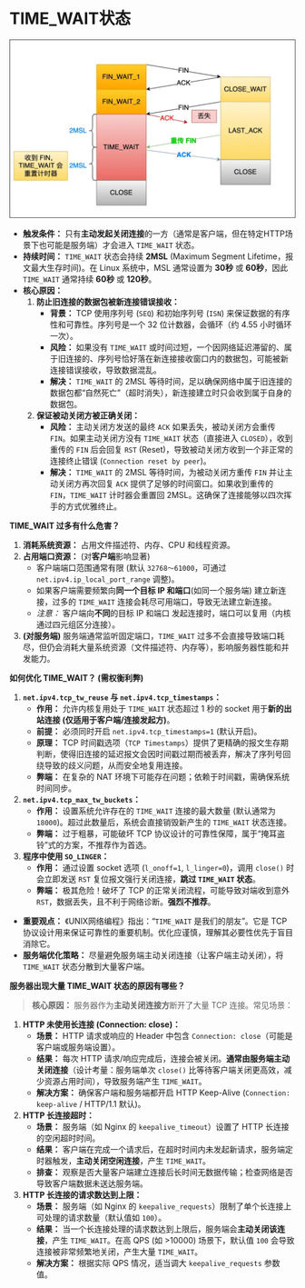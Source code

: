 

# **TIME_WAIT状态**
![alt text](../Image/MSL.png)
*   **触发条件：** 只有**主动发起关闭连接**的一方（通常是客户端，但在特定HTTP场景下也可能是服务端）才会进入 `TIME_WAIT` 状态。
*   **持续时间：** `TIME_WAIT` 状态会持续 **2MSL** (Maximum Segment Lifetime，报文最大生存时间)。在 Linux 系统中，MSL 通常设置为 **30秒** 或 **60秒**，因此 `TIME_WAIT` 通常持续 **60秒** 或 **120秒**。
*   **核心原因：**
    1.  **防止旧连接的数据包被新连接错误接收：**
        *   **背景：** TCP 使用序列号 (`SEQ`) 和初始序列号 (`ISN`) 来保证数据的有序性和可靠性。序列号是一个 32 位计数器，会循环（约 4.55 小时循环一次）。
        *   **风险：** 如果没有 `TIME_WAIT` 或时间过短，一个因网络延迟滞留的、属于旧连接的、序列号恰好落在新连接接收窗口内的数据包，可能被新连接错误接收，导致数据混乱。
        *   **解决：** `TIME_WAIT` 的 2MSL 等待时间，足以确保网络中属于旧连接的数据包都“自然死亡”（超时消失），新连接建立时只会收到属于自身的数据包。
    2.  **保证被动关闭方被正确关闭：**
        *   **风险：** 主动关闭方发送的最终 `ACK` 如果丢失，被动关闭方会重传 `FIN`。如果主动关闭方没有 `TIME_WAIT` 状态（直接进入 `CLOSED`），收到重传的 `FIN` 后会回复 `RST` (Reset)，导致被动关闭方收到一个非正常的连接终止错误 (`Connection reset by peer`)。
        *   **解决：** `TIME_WAIT` 的 2MSL 等待时间，为被动关闭方重传 `FIN` 并让主动关闭方再次回复 `ACK` 提供了足够的时间窗口。如果收到重传的 `FIN`，`TIME_WAIT` 计时器会重置回 2MSL。这确保了连接能够以四次挥手的方式优雅终止。

**TIME_WAIT 过多有什么危害？**

1.  **消耗系统资源：** 占用文件描述符、内存、CPU 和线程资源。
2.  **占用端口资源：** (对**客户端**影响显著)
    *   客户端端口范围通常有限 (默认 `32768～61000`，可通过 `net.ipv4.ip_local_port_range` 调整)。
    *   如果客户端需要频繁向**同一个目标 IP 和端口**(如同一个服务端) 建立新连接，过多的 `TIME_WAIT` 连接会耗尽可用端口，导致无法建立新连接。
    *   *注意：* 客户端向**不同**的目标 IP 和端口 发起连接时，端口可以复用（内核通过四元组区分连接）。
3.  **(对服务端)** 服务端通常监听固定端口，`TIME_WAIT` 过多不会直接导致端口耗尽，但仍会消耗大量系统资源（文件描述符、内存等），影响服务器性能和并发能力。

**如何优化 TIME_WAIT？ (需权衡利弊)**

1.  **`net.ipv4.tcp_tw_reuse` 与 `net.ipv4.tcp_timestamps`：**
    *   **作用：** 允许内核复用处于 `TIME_WAIT` 状态超过 1 秒的 socket 用于**新的出站连接 (仅适用于客户端/连接发起方)**。
    *   **前提：** 必须同时开启 `net.ipv4.tcp_timestamps=1` (默认开启)。
    *   **原理：** TCP 时间戳选项（`TCP Timestamps`）提供了更精确的报文生存期判断，使得旧连接的延迟报文会因时间戳过期而被丢弃，解决了序列号回绕导致的歧义问题，从而安全地复用连接。
    *   **弊端：** 在复杂的 NAT 环境下可能存在问题；依赖于时间戳，需确保系统时间同步。
2.  **`net.ipv4.tcp_max_tw_buckets`：**
    *   **作用：** 设置系统允许存在的 `TIME_WAIT` 连接的最大数量 (默认通常为 `18000`)。超过此数量后，系统会直接销毁新产生的 `TIME_WAIT` 状态连接。
    *   **弊端：** 过于粗暴，可能破坏 TCP 协议设计的可靠性保障，属于“掩耳盗铃”式的方案，不推荐作为首选。
3.  **程序中使用 `SO_LINGER`：**
    *   **作用：** 通过设置 socket 选项 (`l_onoff=1`, `l_linger=0`)，调用 `close()` 时会立即发送 `RST` 复位报文强行关闭连接，**跳过 `TIME_WAIT` 状态**。
    *   **弊端：** 极其危险！破坏了 TCP 的正常关闭流程，可能导致对端收到意外 `RST`，数据丢失，且不利于网络诊断。**强烈不推荐**。
*   **重要观点：** 《UNIX网络编程》指出：“`TIME_WAIT` 是我们的朋友”。它是 TCP 协议设计用来保证可靠性的重要机制。优化应谨慎，理解其必要性优先于盲目消除它。
*   **服务端优化策略：** 尽量避免服务端主动关闭连接（让客户端主动关闭），将 `TIME_WAIT` 状态分散到大量客户端。

**服务器出现大量 TIME_WAIT 状态的原因有哪些？**

> **核心原因：** 服务器作为**主动关闭连接方**断开了大量 TCP 连接。常见场景：

1.  **HTTP 未使用长连接 (Connection: close)：**
    *   **场景：** HTTP 请求或响应的 Header 中包含 `Connection: close`（可能是客户端或服务端设置）。
    *   **结果：** 每次 HTTP 请求/响应完成后，连接会被关闭。**通常由服务端主动关闭连接**（设计考量：服务端单次 `close()` 比等待客户端关闭更高效，减少资源占用时间），导致服务端产生 `TIME_WAIT`。
    *   **解决方案：** 确保客户端和服务端都开启 HTTP Keep-Alive (`Connection: keep-alive` / HTTP/1.1 默认)。
2.  **HTTP 长连接超时：**
    *   **场景：** 服务端（如 Nginx 的 `keepalive_timeout`）设置了 HTTP 长连接的空闲超时时间。
    *   **结果：** 客户端在完成一个请求后，在超时时间内未发起新请求，服务端定时器触发，**主动关闭空闲连接**，产生 `TIME_WAIT`。
    *   **排查：** 观察是否大量客户端建立连接后长时间无数据传输；检查网络是否导致客户端数据未送达服务端。
3.  **HTTP 长连接的请求数达到上限：**
    *   **场景：** 服务端（如 Nginx 的 `keepalive_requests`）限制了单个长连接上可处理的请求数量（默认值如 `100`）。
    *   **结果：** 当一个长连接处理的请求数达到上限后，服务端会**主动关闭该连接**，产生 `TIME_WAIT`。在高 QPS (如 >10000) 场景下，默认值 `100` 会导致连接被非常频繁地关闭，产生大量 `TIME_WAIT`。
    *   **解决方案：** 根据实际 QPS 情况，适当调大 `keepalive_requests` 参数值。
